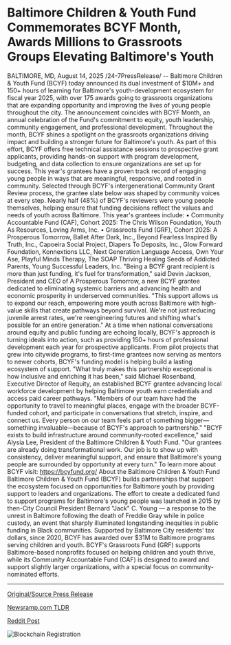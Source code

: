 # Baltimore Children &amp; Youth Fund Commemorates BCYF Month, Awards Millions to Grassroots Groups Elevating Baltimore's Youth

BALTIMORE, MD, August 14, 2025 /24-7PressRelease/ -- Baltimore Children & Youth Fund (BCYF) today announced its dual investment of $10M+ and 150+ hours of learning for Baltimore's youth-development ecosystem for fiscal year 2025, with over 175 awards going to grassroots organizations that are expanding opportunity and improving the lives of young people throughout the city. The announcement coincides with BCYF Month, an annual celebration of the Fund's commitment to equity, youth leadership, community engagement, and professional development. Throughout the month, BCYF shines a spotlight on the grassroots organizations driving impact and building a stronger future for Baltimore's youth. As part of this effort, BCYF offers free technical assistance sessions to prospective grant applicants, providing hands-on support with program development, budgeting, and data collection to ensure organizations are set up for success.  This year's grantees have a proven track record of engaging young people in ways that are meaningful, responsive, and rooted in community. Selected through BCYF's intergenerational Community Grant Review process, the grantee slate below was shaped by community voices at every step. Nearly half (48%) of BCYF's reviewers were young people themselves, helping ensure that funding decisions reflect the values and needs of youth across Baltimore.   This year's grantees include:  • Community Accountable Fund (CAF), Cohort 2025: The Chris Wilson Foundation, Youth As Resources, Loving Arms, Inc.   • Grassroots Fund (GRF), Cohort 2025: A Prosperous Tomorrow, Ballet After Dark, Inc., Beyond Fearless Inspired By Truth, Inc., Capoeira Social Project, Diapers To Deposits, Inc., Glow Forward Foundation, Konnextions LLC, Next Generation Language Access, Own Your Ase, Playful Minds Therapy, The SOAP Thriving Healing Seeds of Addicted Parents, Young Successful Leaders, Inc.   "Being a BCYF grant recipient is more than just funding, it's fuel for transformation," said Devin Jackson, President and CEO of A Prosperous Tomorrow, a new BCYF grantee dedicated to eliminating systemic barriers and advancing health and economic prosperity in underserved communities. "This support allows us to expand our reach, empowering more youth across Baltimore with high-value skills that create pathways beyond survival. We're not just reducing juvenile arrest rates, we're reengineering futures and shifting what's possible for an entire generation."  At a time when national conversations around equity and public funding are echoing locally, BCYF's approach is turning ideals into action, such as providing 150+ hours of professional development each year for prospective applicants. From pilot projects that grew into citywide programs, to first-time grantees now serving as mentors to newer cohorts, BCYF's funding model is helping build a lasting ecosystem of support.  "What truly makes this partnership exceptional is how inclusive and enriching it has been," said Michael Rosenband, Executive Director of Requity, an established BCYF grantee advancing local workforce development by helping Baltimore youth earn credentials and access paid career pathways. "Members of our team have had the opportunity to travel to meaningful places, engage with the broader BCYF-funded cohort, and participate in conversations that stretch, inspire, and connect us. Every person on our team feels part of something bigger—something invaluable—because of BCYF's approach to partnership."  "BCYF exists to build infrastructure around community-rooted excellence," said Alysia Lee, President of the Baltimore Children & Youth Fund. "Our grantees are already doing transformational work. Our job is to show up with consistency, deliver meaningful support, and ensure that Baltimore's young people are surrounded by opportunity at every turn."  To learn more about BCYF visit: https://bcyfund.org/  About the Baltimore Children & Youth Fund  Baltimore Children & Youth Fund (BCYF) builds partnerships that support the ecosystem focused on opportunities for Baltimore youth by providing support to leaders and organizations. The effort to create a dedicated fund to support programs for Baltimore's young people was launched in 2015 by then-City Council President Bernard "Jack" C. Young — a response to the unrest in Baltimore following the death of Freddie Gray while in police custody, an event that sharply illuminated longstanding inequities in public funding in Black communities. Supported by Baltimore City residents' tax dollars, since 2020, BCYF has awarded over $31M to Baltimore programs serving children and youth.  BCYF's Grassroots Fund (GRF) supports Baltimore-based nonprofits focused on helping children and youth thrive, while its Community Accountable Fund (CAF) is designed to award and support slightly larger organizations, with a special focus on community-nominated efforts. 

---

[Original/Source Press Release](https://www.24-7pressrelease.com/press-release/525861/baltimore-children-youth-fund-commemorates-bcyf-month-awards-millions-to-grassroots-groups-elevating-baltimores-youth)
                    

[Newsramp.com TLDR](https://newsramp.com/curated-news/bcyf-invests-10m-in-baltimore-s-youth-for-a-brighter-future/9a620bdfdddd43cfffd693e2bb6c11d0) 

 



[Reddit Post](https://www.reddit.com/r/newsramp/comments/1mptsoq/bcyf_invests_10m_in_baltimores_youth_for_a/) 



![Blockchain Registration](https://cdn.newsramp.app/24-7PressRelease/qrcode/258/14/lush7Gem.webp)